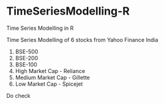 # TimeSeriesModelling-R
Time Series Modelling in R

Time Series Modelling of 6 stocks from Yahoo Finance India

1. BSE-500
2. BSE-200
3. BSE-100
4. High Market Cap - Reliance
5. Medium Market Cap - Gillette
6. Low Market Cap - Spicejet

Do check 
